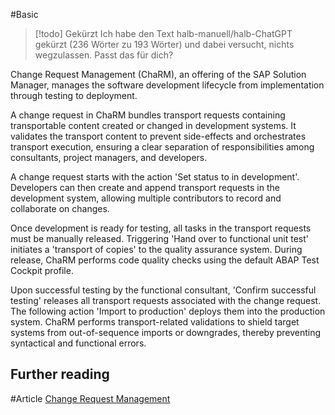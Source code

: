 #Basic 

> [!todo] Gekürzt
> Ich habe den Text halb-manuell/halb-ChatGPT gekürzt (236 Wörter zu 193 Wörter) und dabei versucht, nichts wegzulassen. Passt das für dich?

Change Request Management (ChaRM), an offering of the SAP Solution Manager, manages the software development lifecycle from implementation through testing to deployment.

A change request in ChaRM bundles transport requests containing transportable content created or changed in development systems. It validates the transport content to prevent side-effects and orchestrates transport execution, ensuring a clear separation of responsibilities among consultants, project managers, and developers.

A change request starts with the action 'Set status to in development'. Developers can then create and append transport requests in the development system, allowing multiple contributors to record and collaborate on changes.

Once development is ready for testing, all tasks in the transport requests must be manually released. Triggering 'Hand over to functional unit test' initiates a 'transport of copies' to the quality assurance system. During release, ChaRM performs code quality checks using the default ABAP Test Cockpit profile.

Upon successful testing by the functional consultant, 'Confirm successful testing' releases all transport requests associated with the change request. The following action 'Import to production' deploys them into the production system. ChaRM performs transport-related validations to shield target systems from out-of-sequence imports or downgrades, thereby preventing syntactical and functional errors.

## Further reading

#Article [Change Request Management](https://help.sap.com/docs/SAP_Solution_Manager/8b923a2175be4939816f0981b73856c7/4c3acb82b50843b4e10000000a42189e.html?locale=de-DE)
